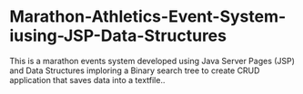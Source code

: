 # Marathon-Athletics-Event-System-iusing-JSP-Data-Structures
This is a marathon events system developed using Java Server Pages (JSP) and Data Structures imploring a Binary search tree to create CRUD application that saves data into a textfile..
